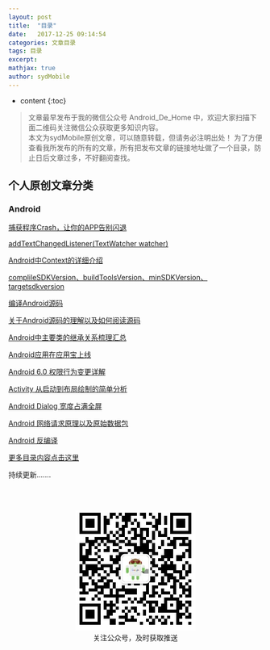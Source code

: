 ```yaml
---
layout: post
title:  "目录"
date:   2017-12-25 09:14:54
categories: 文章目录
tags: 目录
excerpt: 
mathjax: true
author: sydMobile
---
```

* content
{:toc}







>文章最早发布于我的微信公众号  Android_De_Home 中，欢迎大家扫描下面二维码关注微信公众获取更多知识内容。          
本文为sydMobile原创文章，可以随意转载，但请务必注明出处！
为了方便查看我所发布的所有的文章，所有把发布文章的链接地址做了一个目录，防止日后文章过多，不好翻阅查找。  

## 个人原创文章分类  

### Android 
[捕获程序Crash，让你的APP告别闪退](http://blog.csdn.net/sydMobile/article/details/78890196)  

[addTextChangedListener(TextWatcher watcher)](http://blog.csdn.net/sydMobile/article/details/78805510)   

[Android中Context的详细介绍](http://blog.csdn.net/sydMobile/article/details/78717605)  

[ complileSDKVersion、buildToolsVersion、minSDKVersion、targetsdkversion](http://blog.csdn.net/sydMobile/article/details/78469947)  

[编译Android源码](http://blog.csdn.net/sydMobile/article/details/78469585)      

[关于Android源码的理解以及如何阅读源码](http://blog.csdn.net/sydMobile/article/details/78468941)     

[Android中主要类的继承关系梳理汇总](https://sydmobile.github.io/2017/12/26/Android-Class/)   

[Android应用在应用宝上线](https://sydmobile.github.io/2018/01/24/APP-ONLINE/)      

[Android 6.0 权限行为变更详解](https://blog.csdn.net/sydMobile/article/details/82182615)         

[Activity 从启动到布局绘制的简单分析](https://sydmobile.github.io/2018/12/10/Activity-Launcher/)      
  
[Android Dialog 宽度占满全屏](https://www.jianshu.com/p/9797d6448ad3)         

[Android 网络请求原理以及原始数据包](https://blog.csdn.net/sydMobile/article/details/83624484)     

[Android 反编译](https://sydmobile.github.io/2018/12/12/decompilation/) 



[更多目录内容点击这里](https://blog.csdn.net/sydMobile/article/details/78890731)

持续更新.......  


<br />
<br />
<p align="center">
<img alt="AndroidInterviewQuestions" src="https://raw.githubusercontent.com/sydmobile/sydmobile.github.io/master/pic/myqr.png"><br />
  关注公众号，及时获取推送
</p>

